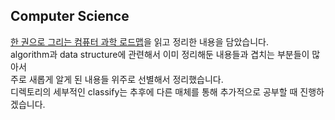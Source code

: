 ## Computer Science

[한 권으로 그리는 컴퓨터 과학 로드맵](http://www.yes24.com/Product/Goods/90870799)을 읽고 정리한 내용을 담았습니다.  
algorithm과 data structure에 관련해서 이미 정리해둔 내용들과 겹치는 부분들이 많아서  
주로 새롭게 알게 된 내용들 위주로 선별해서 정리했습니다.  
디렉토리의 세부적인 classify는 추후에 다른 매체를 통해 추가적으로 공부할 때 진행하겠습니다.
